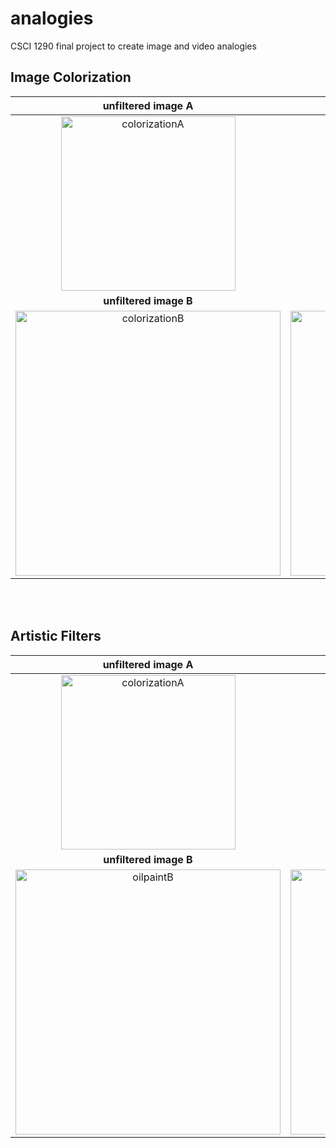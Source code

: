 # analogies
CSCI 1290 final project to create image and video analogies

## Image Colorization
| unfiltered image A | filtered image A' |
|:------:|:--------:|
| <img width="279" alt="colorizationA" src="https://github.com/ericnlchen/video-analogies/assets/50728605/c2d6c8e4-a602-4b89-933a-45be56ac5762">| <img width="279" alt="colorizationAprime" src="https://github.com/ericnlchen/video-analogies/assets/50728605/ca572d74-a6b3-4b68-8dfd-a15dc7039ff3">  |
| **unfiltered image B** | **filtered image B'** |
| <img width="424" alt="colorizationB" src="https://github.com/ericnlchen/video-analogies/assets/50728605/dca8eeba-ac04-48cc-a0b3-b51cb5a053d8"> |<img width="424" alt="colorizationBprime" src="https://github.com/ericnlchen/video-analogies/assets/50728605/086500dd-ebc2-4b18-87fc-45b6ef16bed6">|

<br/><br/>
## Artistic Filters
| unfiltered image A | filtered image A' |
|:------:|:--------:|
| <img width="279" alt="colorizationA" src="https://github.com/ericnlchen/video-analogies/assets/50728605/0ac2d3e3-5361-40f4-a79c-fe12d49c3831">| <img width="279" alt="colorizationAprime" src="https://github.com/ericnlchen/video-analogies/assets/50728605/d8ccc5fd-ba68-4923-8911-dd9aa0a2de7c">  |
| **unfiltered image B** | **filtered image B'** |
| <img width="424" alt="oilpaintB" src="https://github.com/ericnlchen/video-analogies/assets/50728605/0dbb6437-74ea-4399-a647-7a29be3e8576"> |<img width="424" alt="oilpaintBprime" src="https://github.com/ericnlchen/video-analogies/assets/50728605/45a4331b-5152-4bc3-aa3a-bea5b25b8e26">|
